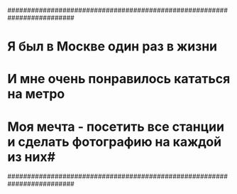 #########################################################################
# Я был в Москве один раз в жизни                                       #  
# И мне очень понравилось кататься на метро                             #  
# Моя мечта - посетить все станции и сделать фотографию на каждой из них#
#########################################################################
